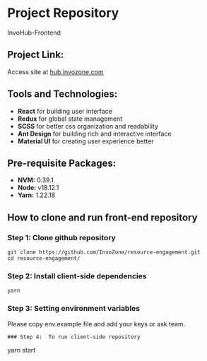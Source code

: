 # Project Repository
InvoHub-Frontend

## Project Link:
Access site at [hub.invozone.com](https://hub.invozone.com/)

## Tools and Technologies:
- **React** for building user interface
- **Redux** for global state management
- **SCSS** for better css organization and readability
- **Ant Design** for building rich and interactive interface
- **Material UI** for creating user experience better

## Pre-requisite Packages:
- **NVM:** 0.39.1
- **Node:** v18.12.1
- **Yarn:** 1.22.18

## How to clone and run front-end repository

### Step 1: Clone github repository
```
git clone https://github.com/InvoZone/resource-engagement.git
cd resource-engagement/
```
### Step 2: Install client-side dependencies  
```
yarn
```
### Step 3: Setting environment variables  
Please copy env.example file and add your keys or ask team.
```
### Step 4:  To run client-side repository
```
yarn start
```
